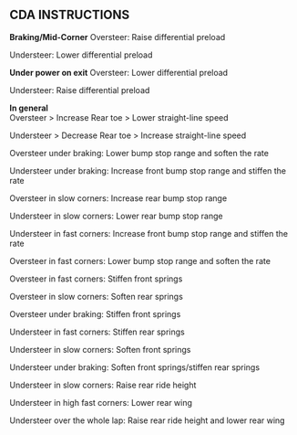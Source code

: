 ## CDA INSTRUCTIONS

**Braking/Mid-Corner**
Oversteer: Raise differential preload  

Understeer: Lower differential preload  

**Under power on exit**
Oversteer: Lower differential preload   

Understeer: Raise differential preload   

**In general**  
Oversteer > Increase Rear toe > Lower straight-line speed

Understeer > Decrease Rear toe > Increase straight-line speed


Oversteer under braking: Lower bump stop range and soften the rate

Understeer under braking: Increase front bump stop range and stiffen the rate

Oversteer in slow corners: Increase rear bump stop range 

Understeer in slow corners: Lower rear bump stop range

Understeer in fast corners: Increase front bump stop range and stiffen the rate 

Oversteer in fast corners: Lower bump stop range and soften the rate 


Oversteer in fast corners: Stiffen front springs 

Oversteer in slow corners: Soften rear springs 

Oversteer under braking: Stiffen front springs

Understeer in fast corners: Stiffen rear springs 

Understeer in slow corners: Soften front springs 

Understeer under braking: Soften front springs/stiffen rear springs


Understeer in slow corners: Raise rear ride height

Understeer in high fast corners: Lower rear wing 

Understeer over the whole lap: Raise rear ride height and lower rear wing 
